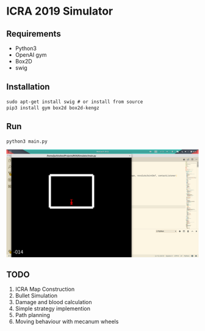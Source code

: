 # ICRA 2019 Simulator

## Requirements

- Python3
- OpenAI gym
- Box2D
- swig

## Installation

```
sudo apt-get install swig # or install from source
pip3 install gym box2d box2d-kengz
```

## Run

```
python3 main.py
```

![](./screenshot.png)

## TODO

1. ICRA Map Construction
2. Bullet Simulation
3. Damage and blood calculation
4. Simple strategy implemention
4. Path planning
4. Moving behaviour with mecanum wheels
